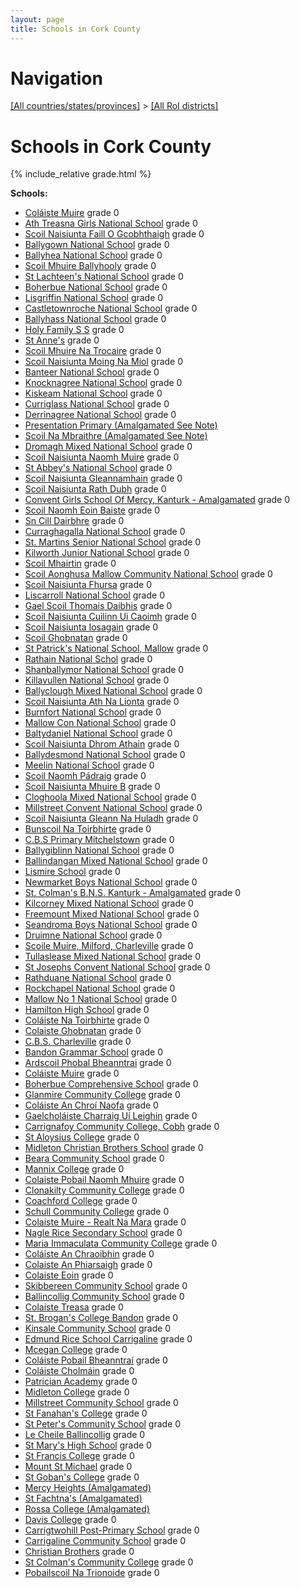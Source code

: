 ```yaml
---
layout: page
title: Schools in Cork County
---
```

# Navigation

[[All countries/states/provinces]](../..) > [[All RoI districts]](..)

# Schools in Cork County

{% include_relative grade.html %}

**Schools:**

- [Coláiste Muire](Coláiste_Muire.md) grade 0
- [Ath Treasna Girls National School](Ath_Treasna_Girls_National_School.md) grade 0
- [Scoil Naisiunta Faill O Gcobhthaigh](Scoil_Naisiunta_Faill_O_Gcobhthaigh.md) grade 0
- [Ballygown National School](Ballygown_National_School.md) grade 0
- [Ballyhea National School](Ballyhea_National_School.md) grade 0
- [Scoil Mhuire Ballyhooly](Scoil_Mhuire_Ballyhooly.md) grade 0
- [St Lachteen's National School](St_Lachteen's_National_School.md) grade 0
- [Boherbue National School](Boherbue_National_School.md) grade 0
- [Lisgriffin National School](Lisgriffin_National_School.md) grade 0
- [Castletownroche National School](Castletownroche_National_School.md) grade 0
- [Ballyhass National School](Ballyhass_National_School.md) grade 0
- [Holy Family S S](Holy_Family_S_S.md) grade 0
- [St Anne's](St_Anne's.md) grade 0
- [Scoil Mhuire Na Trocaire](Scoil_Mhuire_Na_Trocaire.md) grade 0
- [Scoil Naisiunta Moing Na Miol](Scoil_Naisiunta_Moing_Na_Miol.md) grade 0
- [Banteer National School](Banteer_National_School.md) grade 0
- [Knocknagree National School](Knocknagree_National_School.md) grade 0
- [Kiskeam National School](Kiskeam_National_School.md) grade 0
- [Curriglass National School](Curriglass_National_School.md) grade 0
- [Derrinagree National School](Derrinagree_National_School.md) grade 0
- [Presentation Primary (Amalgamated See Note)](Presentation_Primary_(Amalgamated_See_Note).md)
- [Scoil Na Mbraithre (Amalgamated See Note)](Scoil_Na_Mbraithre_(Amalgamated_See_Note).md)
- [Dromagh Mixed National School](Dromagh_Mixed_National_School.md) grade 0
- [Scoil Naisiunta Naomh Muire](Scoil_Naisiunta_Naomh_Muire.md) grade 0
- [St Abbey's National School](St_Abbey's_National_School.md) grade 0
- [Scoil Naisiunta Gleannamhain](Scoil_Naisiunta_Gleannamhain.md) grade 0
- [Scoil Naisiunta Rath Dubh](Scoil_Naisiunta_Rath_Dubh.md) grade 0
- [Convent Girls School Of Mercy, Kanturk - Amalgamated](Convent_Girls_School_Of_Mercy,_Kanturk_-_Amalgamated.md) grade 0
- [Scoil Naomh Eoin Baiste](Scoil_Naomh_Eoin_Baiste.md) grade 0
- [Sn Cill Dairbhre](Sn_Cill_Dairbhre.md) grade 0
- [Curraghagalla National School](Curraghagalla_National_School.md) grade 0
- [St. Martins Senior National School](St._Martins_Senior_National_School.md) grade 0
- [Kilworth Junior National School](Kilworth_Junior_National_School.md) grade 0
- [Scoil Mhairtin](Scoil_Mhairtin.md) grade 0
- [Scoil Aonghusa Mallow Community National School](Scoil_Aonghusa_Mallow_Community_National_School.md) grade 0
- [Scoil Naisiunta Fhursa](Scoil_Naisiunta_Fhursa.md) grade 0
- [Liscarroll National School](Liscarroll_National_School.md) grade 0
- [Gael Scoil Thomais Daibhis](Gael_Scoil_Thomais_Daibhis.md) grade 0
- [Scoil Naisiunta Cuilinn Ui Caoimh](Scoil_Naisiunta_Cuilinn_Ui_Caoimh.md) grade 0
- [Scoil Naisiunta Iosagain](Scoil_Naisiunta_Iosagain.md) grade 0
- [Scoil Ghobnatan](Scoil_Ghobnatan.md) grade 0
- [St Patrick's National School, Mallow](St_Patrick's_National_School,_Mallow.md) grade 0
- [Rathain National Schol](Rathain_National_Schol.md) grade 0
- [Shanballymor National School](Shanballymor_National_School.md) grade 0
- [Killavullen National School](Killavullen_National_School.md) grade 0
- [Ballyclough Mixed National School](Ballyclough_Mixed_National_School.md) grade 0
- [Scoil Naisiunta Ath Na Lionta](Scoil_Naisiunta_Ath_Na_Lionta.md) grade 0
- [Burnfort National School](Burnfort_National_School.md) grade 0
- [Mallow Con National School](Mallow_Con_National_School.md) grade 0
- [Baltydaniel National School](Baltydaniel_National_School.md) grade 0
- [Scoil Naisiunta Dhrom Athain](Scoil_Naisiunta_Dhrom_Athain.md) grade 0
- [Ballydesmond National School](Ballydesmond_National_School.md) grade 0
- [Meelin National School](Meelin_National_School.md) grade 0
- [Scoil Naomh Pádraig](Scoil_Naomh_Pádraig.md) grade 0
- [Scoil Naisiunta Mhuire B](Scoil_Naisiunta_Mhuire_B.md) grade 0
- [Cloghoola Mixed National School](Cloghoola_Mixed_National_School.md) grade 0
- [Millstreet Convent National School](Millstreet_Convent_National_School.md) grade 0
- [Scoil Naisiunta Gleann Na Huladh](Scoil_Naisiunta_Gleann_Na_Huladh.md) grade 0
- [Bunscoil Na Toirbhirte](Bunscoil_Na_Toirbhirte.md) grade 0
- [C.B.S Primary Mitchelstown](C.B.S_Primary_Mitchelstown.md) grade 0
- [Ballygiblinn National School](Ballygiblinn_National_School.md) grade 0
- [Ballindangan Mixed National School](Ballindangan_Mixed_National_School.md) grade 0
- [Lismire School](Lismire_School.md) grade 0
- [Newmarket Boys National School](Newmarket_Boys_National_School.md) grade 0
- [St. Colman's B.N.S. Kanturk - Amalgamated](St._Colman's_B.N.S._Kanturk_-_Amalgamated.md) grade 0
- [Kilcorney Mixed National School](Kilcorney_Mixed_National_School.md) grade 0
- [Freemount Mixed National School](Freemount_Mixed_National_School.md) grade 0
- [Seandroma Boys National School](Seandroma_Boys_National_School.md) grade 0
- [Druimne National School](Druimne_National_School.md) grade 0
- [Scoile Muire, Milford, Charleville](Scoile_Muire,_Milford,_Charleville.md) grade 0
- [Tullaslease Mixed National School](Tullaslease_Mixed_National_School.md) grade 0
- [St Josephs Convent National School](St_Josephs_Convent_National_School.md) grade 0
- [Rathduane National School](Rathduane_National_School.md) grade 0
- [Rockchapel National School](Rockchapel_National_School.md) grade 0
- [Mallow No 1 National School](Mallow_No_1_National_School.md) grade 0
- [Hamilton High School](Hamilton_High_School.md) grade 0
- [Coláiste Na Toirbhirte](Coláiste_Na_Toirbhirte.md) grade 0
- [Colaiste Ghobnatan](Colaiste_Ghobnatan.md) grade 0
- [C.B.S. Charleville](C.B.S._Charleville.md) grade 0
- [Bandon Grammar School](Bandon_Grammar_School.md) grade 0
- [Ardscoil Phobal Bheanntrai](Ardscoil_Phobal_Bheanntrai.md) grade 0
- [Coláiste Muire](Coláiste_Muire.md) grade 0
- [Boherbue Comprehensive School](Boherbue_Comprehensive_School.md) grade 0
- [Glanmire Community College](Glanmire_Community_College.md) grade 0
- [Coláiste An Chroí Naofa](Coláiste_An_Chroí_Naofa.md) grade 0
- [Gaelcholáiste Charraig Uí Leighin](Gaelcholáiste_Charraig_Uí_Leighin.md) grade 0
- [Carrignafoy Community College, Cobh](Carrignafoy_Community_College,_Cobh.md) grade 0
- [St Aloysius College](St_Aloysius_College.md) grade 0
- [Midleton Christian Brothers School](Midleton_Christian_Brothers_School.md) grade 0
- [Beara Community School](Beara_Community_School.md) grade 0
- [Mannix College](Mannix_College.md) grade 0
- [Colaiste Pobail Naomh Mhuire](Colaiste_Pobail_Naomh_Mhuire.md) grade 0
- [Clonakilty Community College](Clonakilty_Community_College.md) grade 0
- [Coachford College](Coachford_College.md) grade 0
- [Schull Community College](Schull_Community_College.md) grade 0
- [Colaiste Muire - Realt Na Mara](Colaiste_Muire_-_Realt_Na_Mara.md) grade 0
- [Nagle Rice Secondary School](Nagle_Rice_Secondary_School.md) grade 0
- [Maria Immaculata Community College](Maria_Immaculata_Community_College.md) grade 0
- [Coláiste An Chraoibhin](Coláiste_An_Chraoibhin.md) grade 0
- [Colaiste An Phiarsaigh](Colaiste_An_Phiarsaigh.md) grade 0
- [Colaiste Eoin](Colaiste_Eoin.md) grade 0
- [Skibbereen Community School](Skibbereen_Community_School.md) grade 0
- [Ballincollig Community School](Ballincollig_Community_School.md) grade 0
- [Colaiste Treasa](Colaiste_Treasa.md) grade 0
- [St. Brogan's College Bandon](St._Brogan's_College_Bandon.md) grade 0
- [Kinsale Community School](Kinsale_Community_School.md) grade 0
- [Edmund Rice School Carrigaline](Edmund_Rice_School_Carrigaline.md) grade 0
- [Mcegan College](Mcegan_College.md) grade 0
- [Coláiste Pobail Bheanntraí](Coláiste_Pobail_Bheanntraí.md) grade 0
- [Coláiste Cholmáin](Coláiste_Cholmáin.md) grade 0
- [Patrician Academy](Patrician_Academy.md) grade 0
- [Midleton College](Midleton_College.md) grade 0
- [Millstreet Community School](Millstreet_Community_School.md) grade 0
- [St Fanahan's College](St_Fanahan's_College.md) grade 0
- [St Peter's Community School](St_Peter's_Community_School.md) grade 0
- [Le Cheile Ballincollig](Le_Cheile_Ballincollig.md) grade 0
- [St Mary's High School](St_Mary's_High_School.md) grade 0
- [St Francis College](St_Francis_College.md) grade 0
- [Mount St Michael](Mount_St_Michael.md) grade 0
- [St Goban's College](St_Goban's_College.md) grade 0
- [Mercy Heights (Amalgamated)](Mercy_Heights_(Amalgamated).md)
- [St Fachtna's (Amalgamated)](St_Fachtna's_(Amalgamated).md)
- [Rossa College (Amalgamated)](Rossa_College_(Amalgamated).md)
- [Davis College](Davis_College.md) grade 0
- [Carrigtwohill Post-Primary School](Carrigtwohill_Post-Primary_School.md) grade 0
- [Carrigaline Community School](Carrigaline_Community_School.md) grade 0
- [Christian Brothers](Christian_Brothers.md) grade 0
- [St Colman's Community College](St_Colman's_Community_College.md) grade 0
- [Pobailscoil Na Trionoide](Pobailscoil_Na_Trionoide.md) grade 0
